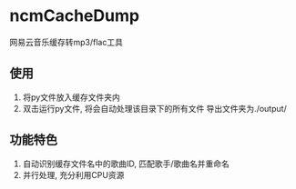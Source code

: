 # ncmCacheDump
网易云音乐缓存转mp3/flac工具

## 使用
1. 将py文件放入缓存文件夹内
2. 双击运行py文件, 将会自动处理该目录下的所有文件
   导出文件夹为./output/

## 功能特色
1. 自动识别缓存文件名中的歌曲ID, 匹配歌手/歌曲名并重命名
2. 并行处理, 充分利用CPU资源
